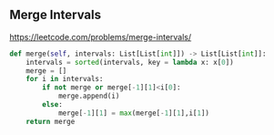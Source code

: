 ## Merge Intervals

https://leetcode.com/problems/merge-intervals/

```python
def merge(self, intervals: List[List[int]]) -> List[List[int]]:
    intervals = sorted(intervals, key = lambda x: x[0])
    merge = []
    for i in intervals:
        if not merge or merge[-1][1]<i[0]:
            merge.append(i)
        else:
            merge[-1][1] = max(merge[-1][1],i[1])
    return merge
```
